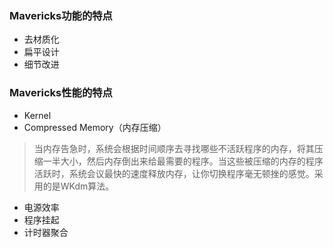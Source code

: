 ### Mavericks功能的特点
*  去材质化
*  扁平设计
*  细节改进
###  Mavericks性能的特点
*  Kernel
*  Compressed Memory（内存压缩）  
>当内存告急时，系统会根据时间顺序去寻找哪些不活跃程序的内存，将其压缩一半大小，然后内存倒出来给最需要的程序。当这些被压缩的内存的程序活跃时，系统会议最快的速度释放内存，让你切换程序毫无顿挫的感觉。采用的是WKdm算法。  
*  电源效率
*  程序挂起
*  计时器聚合
